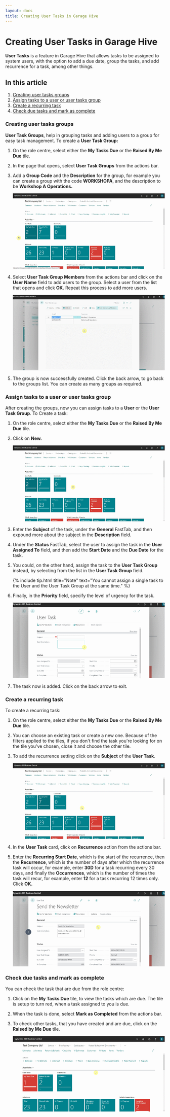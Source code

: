 ```yaml
---
layout: docs
title: Creating User Tasks in Garage Hive
---
```


# Creating User Tasks in Garage Hive
**User Tasks** is a feature in Garage Hive that allows tasks to be assigned to system users, with the option to add a due date, group the tasks, and add recurrence for a task, among other things.

## In this article
1. [Creating user tasks groups](#creating-user-tasks-groups)
2. [Assign tasks to a user or user tasks group](#assign-tasks-to-a-user-or-user-tasks-group)
3. [Create a recurring task](#create-a-recurring-task)
4. [Check due tasks and mark as complete](#check-due-task-and-mark-as-complete)


### Creating user tasks groups
**User Task Groups**, help in grouping tasks and adding users to a group for easy task management. To create a **User Task Group:**
1. On the role centre, select either the **My Tasks Due** or the **Raised By Me Due** tile.
2. In the page that opens, select **User Task Groups** from the actions bar.
3. Add a **Group Code** and the **Description** for the group, for example you can create a group with the code **WORKSHOPA**, and the description to be **Workshop A Operations.**

   ![](media/garagehive-user-tasks1.gif)

4. Select **User Task Group Members** from the actions bar and click on the **User Name** field to add users to the group. Select a user from the list that opens and click **OK**. Repeat this process to add more users.

   ![](media/garagehive-user-tasks2.gif)

5. The group is now successfully created. Click the back arrow, to go back to the groups list. You can create as many groups as required.

### Assign tasks to a user or user tasks group
After creating the groups, now you can assign tasks to a **User** or the **User Task Group**. To Create a task:
1. On the role centre, select either the **My Tasks Due** or the **Raised By Me Due** tile.
2. Click on **New.**

   ![](media/garagehive-user-tasks3.gif)

3. Enter the **Subject** of the task, under the **General** FastTab, and then expound more about the subject in the **Description** field.
4. Under the **Status** FastTab, select the user to assign the task in the **User Assigned To** field, and then add the **Start Date** and the **Due Date** for the task.
5. You could, on the other hand, assign the task to the **User Task Group** instead, by selecting from the list in the **User Task Group** field.

   {% include tip.html title="Note" text="You cannot assign a single task to the User and the User Task Group at the same time." %}

6. Finally, in the **Priority** field, specify the level of urgency for the task.

   ![](media/garagehive-user-tasks4.gif)

7. The task now is added. Click on the back arrow to exit.

### Create a recurring task
To create a recurring task:
1. On the role centre, select either the **My Tasks Due** or the **Raised By Me Due** tile.
2. You can choose an existing task or create a new one. Because of the filters applied to the tiles, if you don't find the task you're looking for on the tile you've chosen, close it and choose the other tile.
3. To add the recurrence setting click on the **Subject** of the **User Task**.

   ![](media/garagehive-user-tasks5.gif)

4. In the **User Task** card, click on **Recurrence** action from the actions bar.
5. Enter the **Recurring Start Date**, which is the start of the recurrence, then the **Recurrence**, which is the number of days after which the recurrence task will occur, for example, enter **30D** for a task recurring every 30 days, and finally the **Occurrences**, which is the number of times the task will recur, for example, enter **12** for a task recurring 12 times only. Click **OK.**
   
   ![](media/garagehive-user-tasks6.gif)

### Check due tasks and mark as complete
You can check the task that are due from the role centre:
1. Click on the **My Tasks Due** tile, to view the tasks which are due. The tile is setup to turn red, when a task assigned to you is due.
2. When the task is done, select **Mark as Completed** from the actions bar.
3. To check other tasks, that you have created and are due, click on the **Raised by Me Due** tile.

   ![](media/garagehive-user-tasks7.gif)
